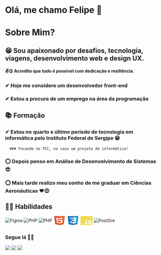 # Olá, me chamo Felipe 👋

# Sobre Mim?

## 😁 Sou apaixonado por desafios, tecnologia, viagens, desenvolvimento web e design UX.

#### ✌😉 Acredito que tudo é possível com dedicação e resiliência.

### ✔ Hoje me considero um desenvolvedor front-end

### ✔ Estou a procura de um emprego na área da programação

## 📚 Formação

### ✔ Estou no quarto e último período de tecnologia em informática pelo Instituto Federal de Sergipe 😁
      ### Focando no TCC, no caso um projeto de informática!
### ⭕ Depois penso em Análise de Desenvolvimento de Sistemas 😎
### ⭕ Mais tarde realizo meu sonho de me graduar em Ciências Aeronáuticas ❤😍

## 

## 👨‍💻 Habilidades

<div>
  <img align="center" alt="Figma" height="30" width="40" src="https://cdn.jsdelivr.net/gh/devicons/devicon/icons/figma/figma-original.svg" />
  <img align="center" alt="PHP" height="30" width="40" src="https://cdn.jsdelivr.net/gh/devicons/devicon/icons/php/php-original.svg" />
  <img align="center" alt="PHP" height="30" width="40" src="https://cdn.jsdelivr.net/gh/devicons/devicon/icons/mysql/mysql-original.svg" />
  <img align="center" alt="HTML" height="30" width="40" src="https://raw.githubusercontent.com/devicons/devicon/master/icons/html5/html5-original.svg">
  <img align="center" alt="CSS" height="30" width="40" src="https://raw.githubusercontent.com/devicons/devicon/master/icons/css3/css3-original.svg">
  <img align="center" alt="JS" height="30" width="40" src="https://raw.githubusercontent.com/devicons/devicon/master/icons/javascript/javascript-plain.svg">
  <img align="center" alt="PostGre" height="30" width="40" src="![image](https://github.com/user-attachments/assets/3a0fb981-3c2c-49fe-a8b4-f9bef9c67c6b)
">
</div>


## 

### Segue lá 🤞😉
<div> 
  <a href="https://www.instagram.com/felipe_08920/" target="_blank"><img src="https://img.shields.io/badge/-Instagram-%23E4405F?style=for-the-badge&logo=instagram&logoColor=white" target="_blank"></a>
  <a href="https://www.linkedin.com/in/felipe-silva-a9a008201" target="_blank"><img src="https://img.shields.io/badge/-LinkedIn-%230077B5?style=for-the-badge&logo=linkedin&logoColor=white" target="_blank"></a>
   <a href = "mailto:felipesilvacosta22@gmail"><img src="https://img.shields.io/badge/-Gmail-%23333?style=for-the-badge&logo=gmail&logoColor=white" target="_blank"></a>
</div>


